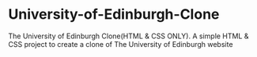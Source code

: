 # University-of-Edinburgh-Clone
The University of Edinburgh Clone(HTML &amp; CSS ONLY).
A simple HTML & CSS project to create a clone of The University of Edinburgh website
